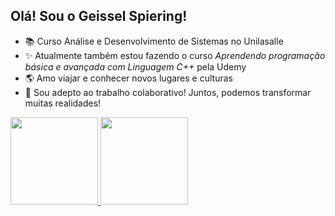 ## Olá! Sou o Geissel Spiering! 


- 📚 Curso Análise e Desenvolvimento de Sistemas no Unilasalle
- ✨ Atualmente também estou fazendo o curso _Aprendendo programação básica e avançada com Linguagem C++_ pela Udemy
- 🌎 Amo viajar e conhecer novos lugares e culturas
- 🚀 Sou adepto ao trabalho colaborativo! Juntos, podemos transformar muitas realidades!


 <div>
  <a href="https://github.com/geisselspiering">
  <img height="140em" src="https://github-readme-stats.vercel.app/api?username=geisselspiering&show_icons=true&theme=merko&include_all_commits=true&count_private=true"/>
  <img height="140em" src="https://github-readme-stats.vercel.app/api/top-langs/?username=geisselspiering&layout=compact&langs_count=7&theme=merko"/>
</div>
  
##
  
